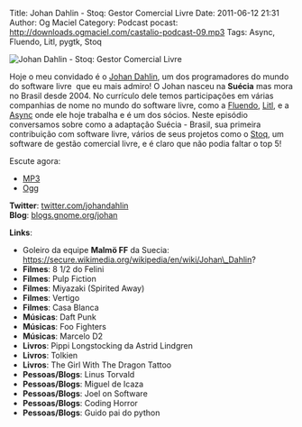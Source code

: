 Title: Johan Dahlin - Stoq: Gestor Comercial Livre
Date: 2011-06-12 21:31
Author: Og Maciel
Category: Podcast
pocast: http://downloads.ogmaciel.com/castalio-podcast-09.mp3
Tags: Async, Fluendo, Litl, pygtk, Stoq

![Johan Dahlin - Stoq: Gestor Comercial Livre]({filename}/images/johandahlin.jpg)

Hoje o meu convidado é o [Johan Dahlin](blogs.gnome.org/johan), um dos
programadores do mundo do software livre  que eu mais admiro! O Johan
nasceu na **Suécia** mas mora no Brasil desde 2004. No currículo dele
temos participações em várias companhias de nome no mundo do software
livre, como a [Fluendo](http://www.fluendo.com/),
[Litl](http://litl.com/), e a [Async](http://www.async.com.br/) onde ele
hoje trabalha e é um dos sócios. Neste episódio conversamos sobre como a
adaptação Suécia - Brasil, sua primeira contribuição com software livre,
vários de seus projetos como o [Stoq](http://www.stoq.com.br/pt-br), um
software de gestão comercial livre, e é claro que não podia faltar o top
5!

Escute agora:

* [MP3](http://downloads.ogmaciel.com/castalio-podcast-09.mp3)
* [Ogg](http://downloads.ogmaciel.com/castalio-podcast-09.ogg) 

**Twitter**:
[twitter.com/johandahlin](http://twitter.com/#!/johandahlin "http://twitter.com/#!/johandahlin")  
**Blog**:
[blogs.gnome.org/johan](http://blogs.gnome.org/johan/ "http://blogs.gnome.org/johan/")

**Links**:

-   Goleiro da equipe **Malmö FF** da Suecia:
    https://secure.wikimedia.org/wikipedia/en/wiki/Johan\_Dahlin?
-   **Filmes**: 8 1/2 do Felini
-   **Filmes**: Pulp Fiction
-   **Filmes**: Miyazaki (Spirited Away)
-   **Filmes**: Vertigo
-   **Filmes**: Casa Blanca
-   **Músicas**: Daft Punk
-   **Músicas**: Foo Fighters
-   **Músicas**: Marcelo D2
-   **Livros**: Pippi Longstocking da Astrid Lindgren
-   **Livros**: Tolkien
-   **Livros**: The Girl With The Dragon Tattoo
-   **Pessoas/Blogs**: Linus Torvald
-   **Pessoas/Blogs**: Miguel de Icaza
-   **Pessoas/Blogs**: Joel on Software
-   **Pessoas/Blogs**: Coding Horror
-   **Pessoas/Blogs**: Guido pai do python
